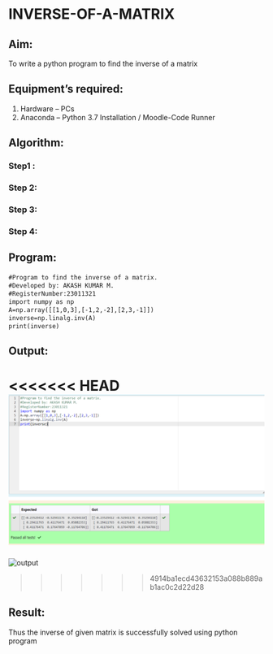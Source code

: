 # INVERSE-OF-A-MATRIX
## Aim:
To write a python program to find the inverse of a matrix
## Equipment’s required:
1. 	Hardware – PCs
2. 	Anaconda – Python 3.7 Installation / Moodle-Code Runner
## Algorithm:
### Step1 : 
### Step 2: 
### Step 3: 
### Step 4: 

## Program:
```
#Program to find the inverse of a matrix.
#Developed by: AKASH KUMAR M.
#RegisterNumber:23011321
import numpy as np
A=np.array([[1,0,3],[-1,2,-2],[2,3,-1]])
inverse=np.linalg.inv(A)
print(inverse)
```
## Output:
<<<<<<< HEAD
![output](./inverseoutput-1.png)
=======
![output](https://github.com/akash7812/INVERSE-OF-A-MATRIX/assets/146819826/4ade574d-5b56-4762-b09b-10291573af2a)

>>>>>>> 4914ba1ecd43632153a088b889ab1ac0c2d22d28
## Result:
Thus the inverse of given matrix is successfully solved using python program

